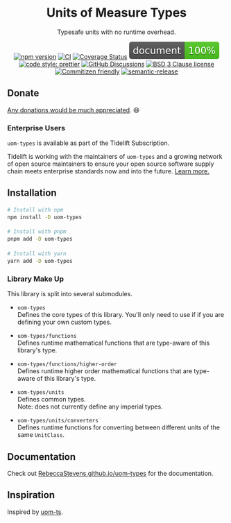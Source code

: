 <div align="center">

# Units of Measure Types

Typesafe units with no runtime overhead.

[![npm version](https://img.shields.io/npm/v/uom-types.svg)](https://www.npmjs.com/package/uom-types)
[![CI](https://github.com/RebeccaStevens/uom-types/actions/workflows/release.yml/badge.svg)](https://github.com/RebeccaStevens/uom-types/actions/workflows/release.yml)
[![Coverage Status](https://codecov.io/gh/RebeccaStevens/uom-types/branch/main/graph/badge.svg?token=MVpR1oAbIT)](https://codecov.io/gh/RebeccaStevens/uom-types)
[![Documentation](./docs/coverage.svg)](https://RebeccaStevens.github.io/uom-types/stable/)\
[![code style: prettier](https://img.shields.io/badge/code_style-prettier-ff69b4.svg?style=flat-square)](https://github.com/prettier/prettier)
[![GitHub Discussions](https://img.shields.io/github/discussions/RebeccaStevens/uom-types?style=flat-square)](https://github.com/RebeccaStevens/uom-types/discussions)
[![BSD 3 Clause license](https://img.shields.io/github/license/RebeccaStevens/uom-types.svg?style=flat-square)](https://opensource.org/licenses/BSD-3-Clause)
[![Commitizen friendly](https://img.shields.io/badge/commitizen-friendly-brightgreen.svg?style=flat-square)](https://commitizen.github.io/cz-cli/)
[![semantic-release](https://img.shields.io/badge/%20%20%F0%9F%93%A6%F0%9F%9A%80-semantic--release-e10079.svg?style=flat-square)](https://github.com/semantic-release/semantic-release)

</div>

## Donate

[Any donations would be much appreciated](./DONATIONS.md). 😄

### Enterprise Users

`uom-types` is available as part of the Tidelift Subscription.

Tidelift is working with the maintainers of `uom-types` and a growing network of open source maintainers to ensure your open source software supply chain meets enterprise standards now and into the future.
[Learn more.](https://tidelift.com/subscription/pkg/npm-uom-types?utm_source=npm-uom-types&utm_medium=referral&utm_campaign=enterprise&utm_term=repo)

## Installation

```sh
# Install with npm
npm install -D uom-types

# Install with pnpm
pnpm add -D uom-types

# Install with yarn
yarn add -D uom-types
```

### Library Make Up

This library is split into several submodules.

- `uom-types`\
  Defines the core types of this library. You'll only need to use if if you are defining your own custom types.

- `uom-types/functions`\
  Defines runtime mathematical functions that are type-aware of this library's type.

- `uom-types/functions/higher-order`\
  Defines runtime higher order mathematical functions that are type-aware of this library's type.

- `uom-types/units`\
  Defines common types.\
  Note: does not currently define any imperial types.

- `uom-types/units/converters`\
  Defines runtime functions for converting between different units of the same `UnitClass`.

## Documentation

Check out [RebeccaStevens.github.io/uom-types](https://RebeccaStevens.github.io/uom-types/stable/) for the documentation.

## Inspiration

Inspired by [uom-ts](https://github.com/mindbrave/uom-ts).
